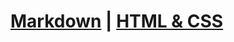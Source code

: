 # [Markdown](https://desen94.github.io/rsschool-cv/cv) | [HTML & CSS](https://desen94.github.io/rsschool-cv/)
